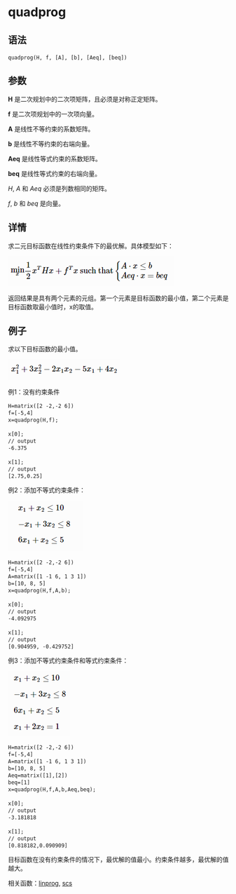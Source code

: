 # quadprog

## 语法

`quadprog(H, f, [A], [b], [Aeq], [beq])`

## 参数

**H** 是二次规划中的二次项矩阵，且必须是对称正定矩阵。

**f** 是二次项规划中的一次项向量。

**A** 是线性不等约束的系数矩阵。

**b** 是线性不等约束的右端向量。

**Aeq** 是线性等式约束的系数矩阵。

**beq** 是线性等式约束的右端向量。

*H*, *A* 和 *Aeq* 必须是列数相同的矩阵。

*f*, *b* 和 *beq* 是向量。

## 详情

求二元目标函数在线性约束条件下的最优解。具体模型如下：

![image](../../images/quadprog.png)

返回结果是具有两个元素的元组。第一个元素是目标函数的最小值，第二个元素是目标函数取最小值时，x的取值。

## 例子

求以下目标函数的最小值。

![image](../../images/quadprog1.png)

例1：没有约束条件

```
H=matrix([2 -2,-2 6])
f=[-5,4]
x=quadprog(H,f);

x[0];
// output
-6.375

x[1];
// output
[2.75,0.25]
```

例2：添加不等式约束条件：

![image](../../images/quadprog2.png)

```
H=matrix([2 -2,-2 6])
f=[-5,4]
A=matrix([1 -1 6, 1 3 1])
b=[10, 8, 5]
x=quadprog(H,f,A,b);

x[0];
// output
-4.092975

x[1];
// output
[0.904959, -0.429752]
```

例3：添加不等式约束条件和等式约束条件：

![image](../../images/quadprog3.png)

```
H=matrix([2 -2,-2 6])
f=[-5,4]
A=matrix([1 -1 6, 1 3 1])
b=[10, 8, 5]
Aeq=matrix([1],[2])
beq=[1]
x=quadprog(H,f,A,b,Aeq,beq);

x[0];
// output
-3.181818

x[1];
// output
[0.818182,0.090909]
```

目标函数在没有约束条件的情况下，最优解的值最小。约束条件越多，最优解的值越大。

相关函数：[linprog](../l/linprog.html), [scs](../s/scs.html)

